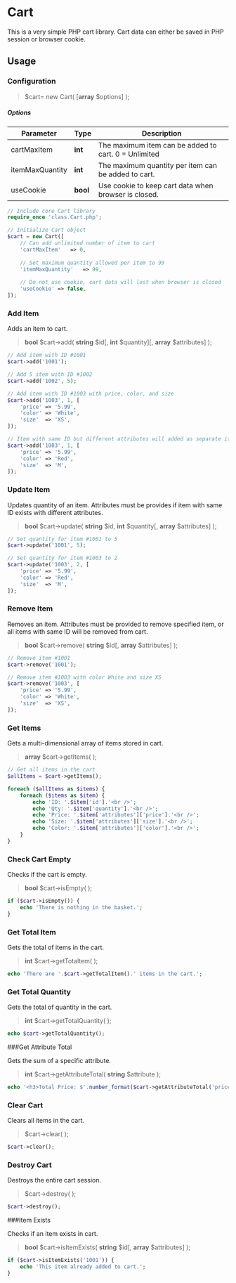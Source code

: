 # Cart

This is a very simple PHP cart library. Cart data can either be saved in PHP session or browser cookie.



## Usage

### Configuration

> \$cart= new Cart( \[**array** $options\] );

##### Options

| Parameter       | Type     | Description                              |
| --------------- | -------- | ---------------------------------------- |
| cartMaxItem     | **int**  | The maximum item can be added to cart. 0 = Unlimited |
| itemMaxQuantity | **int**  | The maximum quantity per item can be added to cart. |
| useCookie       | **bool** | Use cookie to keep cart data when browser is closed. |



```php
// Include core Cart library
require_once 'class.Cart.php';

// Initialize Cart object
$cart = new Cart([
  	// Can add unlimited number of item to cart
	'cartMaxItem'	=> 0,
  
  	// Set maximum quantity allowed per item to 99
  	'itemMaxQuantity'	=> 99,
  
  	// Do not use cookie, cart data will lost when browser is closed
  	'useCookie'	=> false,
]);
```



### Add Item

Adds an item to cart. 

> **bool** \$cart->add( **string** \$id\[, **int** \$quantity\]\[, **array** $attributes\] );

```php
// Add item with ID #1001
$cart->add('1001');

// Add 5 item with ID #1002
$cart->add('1002', 5);

// Add item with ID #1003 with price, color, and size
$cart->add('1003', 1, [
	'price'	=> '5.99',
  	'color'	=> 'White',
  	'size'	=> 'XS',
]);

// Item with same ID but different attributes will added as separate item in cart
$cart->add('1003', 1, [
	'price'	=> '5.99',
  	'color'	=> 'Red',
  	'size'	=> 'M',
]);
```



### Update Item

Updates quantity of an item. Attributes must be provides if item with same ID exists with different attributes.

> **bool** \$cart->update( **string** \$id, **int** $quantity\[, **array** \$attributes\] );

```php
// Set quantity for item #1001 to 5
$cart->update('1001', 5);

// Set quantity for item #1003 to 2
$cart->update('1003', 2, [
	'price'	=> '5.99',
  	'color'	=> 'Red',
  	'size'	=> 'M',
]);
```



### Remove Item

Removes an item. Attributes must be provided to remove specified item, or all items with same ID will be removed from cart.

> **bool** \$cart->remove( **string** $id\[, **array** \$attributes\] );

```php
// Remove item #1001
$cart->remove('1001');

// Remove item #1003 with color White and size XS
$cart->remove('1003', [
	'price'	=> '5.99',
  	'color'	=> 'White',
  	'size'	=> 'XS',
]);
```



### Get Items

Gets a multi-dimensional array of items stored in cart.

> **array** \$cart->getItems( );

```php
// Get all items in the cart
$allItems = $cart->getItems();

foreach ($allItems as $items) {
	foreach ($items as $item) {
		echo 'ID: '.$item['id'].'<br />';
		echo 'Qty: '.$item['quantity'].'<br />';
		echo 'Price: '.$item['attributes']['price'].'<br />';
		echo 'Size: '.$item['attributes']['size'].'<br />';
		echo 'Color: '.$item['attributes']['color'].'<br />';
    }
}
```



### Check Cart Empty

Checks if the cart is empty.

> **bool** \$cart->isEmpty( );

```php
if ($cart->isEmpty()) {
	echo 'There is nothing in the basket.';
}
```



### Get Total Item

Gets the total of items in the cart.

> **int** \$cart->getTotaltem( );

```php
echo 'There are '.$cart->getTotalItem().' items in the cart.';
```



### Get Total Quantity

Gets the total of quantity in the cart.

> **int** \$cart->getTotalQuantity( );

```php
echo $cart->getTotalQuantity();
```



###Get Attribute Total

Gets the sum of a specific attribute.

> **int** \$cart->getAttributeTotal( **string** $attribute );

```php
echo '<h3>Total Price: $'.number_format($cart->getAttributeTotal('price'), 2, '.', ',').'</h3>';
```



### Clear Cart

Clears all items in the cart.

> \$cart->clear( );

```php
$cart->clear();
```



### Destroy Cart

Destroys the entire cart session.

> \$cart->destroy( );

```php
$cart->destroy();
```



###Item Exists

Checks if an item exists in cart.

> **bool** \$cart->isItemExists( **string** \$id\[, **array** \$attributes\] );

```php
if ($cart->isItemExists('1001')) {
	echo 'This item already added to cart.';
}
```

